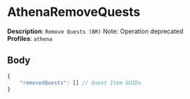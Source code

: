 # AthenaRemoveQuests

**Description**: `Remove Quests (BR)` Note: Operation deprecated \
**Profiles**: `athena`

## Body

```js
{
    "removedQuests": [] // Quest Item GUIDs
}
```
